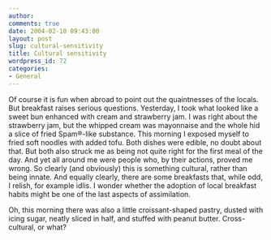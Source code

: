 ```yaml
---
author:
comments: true
date: 2004-02-10 09:43:00
layout: post
slug: cultural-sensitivity
title: Cultural sensitivity
wordpress_id: 72
categories:
- General
---
```


Of course it is fun when abroad to point out the quaintnesses of the locals. But breakfast raises serious questions. Yesterday, I took what looked like a sweet bun enhanced with cream and strawberry jam. I was right about the strawberry jam, but the whipped cream was mayonnaise and the whole hid a slice of fried Spam®-like substance. This morning I exposed myself to fried soft noodles with added tofu. Both dishes were edible, no doubt about that. But both also struck me as being not quite right for the first meal of the day. And yet all around me were people who, by their actions, proved me wrong. So clearly (and obviously) this is something cultural, rather than being innate. And equally clearly, there are some breakfasts that, while odd, I relish, for example idlis. I wonder whether the adoption of local breakfast habits might be one of the last aspects of assimilation.

Oh, this morning there was also a little croissant-shaped pastry, dusted with icing sugar, neatly sliced in half, and stuffed with peanut butter. Cross-cultural, or what?
